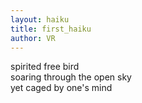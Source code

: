 ```yaml
---
layout: haiku
title: first_haiku
author: VR
---
```


spirited free bird<br>
soaring through the open sky<br>
yet caged by one's mind<br>
